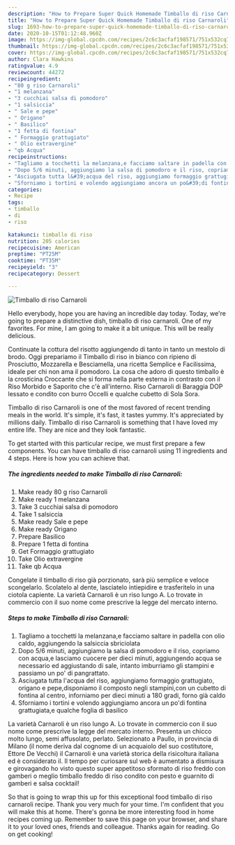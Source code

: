 ```yaml
---
description: "How to Prepare Super Quick Homemade Timballo di riso Carnaroli"
title: "How to Prepare Super Quick Homemade Timballo di riso Carnaroli"
slug: 1693-how-to-prepare-super-quick-homemade-timballo-di-riso-carnaroli
date: 2020-10-15T01:12:48.960Z
image: https://img-global.cpcdn.com/recipes/2c6c3acfaf198571/751x532cq70/timballo-di-riso-carnaroli-recipe-main-photo.jpg
thumbnail: https://img-global.cpcdn.com/recipes/2c6c3acfaf198571/751x532cq70/timballo-di-riso-carnaroli-recipe-main-photo.jpg
cover: https://img-global.cpcdn.com/recipes/2c6c3acfaf198571/751x532cq70/timballo-di-riso-carnaroli-recipe-main-photo.jpg
author: Clara Hawkins
ratingvalue: 4.9
reviewcount: 44272
recipeingredient:
- "80 g riso Carnaroli"
- "1 melanzana"
- "3 cucchiai salsa di pomodoro"
- "1 salsiccia"
- " Sale e pepe"
- " Origano"
- " Basilico"
- "1 fetta di fontina"
- " Formaggio grattugiato"
- " Olio extravergine"
- "qb Acqua"
recipeinstructions:
- "Tagliamo a tocchetti la melanzana,e facciamo saltare in padella con olio caldo, aggiungendo la salsiccia sbriciolata"
- "Dopo 5/6 minuti, aggiungiamo la salsa di pomodoro e il riso, copriamo con acqua,e lasciamo cuocere per dieci minuti, aggiungendo acqua se necessario ed aggiustando di sale, intanto imburriamo gli stampini e passiamo un po&#39; di pangrattato."
- "Asciugata tutta l&#39;acqua del riso, aggiungiamo formaggio grattugiato, origano e pepe,disponiamo il composto negli stampini,con un cubetto di fontina al centro, inforniamo per dieci minuti a 180 gradi, forno già caldo"
- "Sforniamo i tortini e volendo aggiungiamo ancora un po&#39;di fontina grattugiata,e qualche foglia di basilico"
categories:
- Recipe
tags:
- timballo
- di
- riso

katakunci: timballo di riso 
nutrition: 205 calories
recipecuisine: American
preptime: "PT25M"
cooktime: "PT35M"
recipeyield: "3"
recipecategory: Dessert

---
```



![Timballo di riso Carnaroli](https://img-global.cpcdn.com/recipes/2c6c3acfaf198571/751x532cq70/timballo-di-riso-carnaroli-recipe-main-photo.jpg)

Hello everybody, hope you are having an incredible day today. Today, we're going to prepare a distinctive dish, timballo di riso carnaroli. One of my favorites. For mine, I am going to make it a bit unique. This will be really delicious.

Continuate la cottura del risotto aggiungendo di tanto in tanto un mestolo di brodo. Oggi prepariamo il Timballo di riso in bianco con ripieno di Prosciutto, Mozzarella e Besciamella, una ricetta Semplice e Facilissima, ideale per chi non ama il pomodoro. La cosa che adoro di questo timballo è la crosticina Croccante che si forma nella parte esterna in contrasto con il Riso Morbido e Saporito che c&#39;è all&#39;interno. Riso Carnaroli di Baraggia DOP lessato e condito con burro Occelli e qualche cubetto di Sola Sora.

Timballo di riso Carnaroli is one of the most favored of recent trending meals in the world. It's simple, it's fast, it tastes yummy. It's appreciated by millions daily. Timballo di riso Carnaroli is something that I have loved my entire life. They are nice and they look fantastic.


To get started with this particular recipe, we must first prepare a few components. You can have timballo di riso carnaroli using 11 ingredients and 4 steps. Here is how you can achieve that.

<!--inarticleads1-->

##### The ingredients needed to make Timballo di riso Carnaroli:

1. Make ready 80 g riso Carnaroli
1. Make ready 1 melanzana
1. Take 3 cucchiai salsa di pomodoro
1. Take 1 salsiccia
1. Make ready  Sale e pepe
1. Make ready  Origano
1. Prepare  Basilico
1. Prepare 1 fetta di fontina
1. Get  Formaggio grattugiato
1. Take  Olio extravergine
1. Take qb Acqua


Congelate il timballo di riso già porzionato, sarà più semplice e veloce scongelarlo. Scolatelo al dente, lasciatelo intiepidire e trasferitelo in una ciotola capiente. La varietà Carnaroli è un riso lungo A. Lo trovate in commercio con il suo nome come prescrive la legge del mercato interno. 

<!--inarticleads2-->

##### Steps to make Timballo di riso Carnaroli:

1. Tagliamo a tocchetti la melanzana,e facciamo saltare in padella con olio caldo, aggiungendo la salsiccia sbriciolata
1. Dopo 5/6 minuti, aggiungiamo la salsa di pomodoro e il riso, copriamo con acqua,e lasciamo cuocere per dieci minuti, aggiungendo acqua se necessario ed aggiustando di sale, intanto imburriamo gli stampini e passiamo un po&#39; di pangrattato.
1. Asciugata tutta l&#39;acqua del riso, aggiungiamo formaggio grattugiato, origano e pepe,disponiamo il composto negli stampini,con un cubetto di fontina al centro, inforniamo per dieci minuti a 180 gradi, forno già caldo
1. Sforniamo i tortini e volendo aggiungiamo ancora un po&#39;di fontina grattugiata,e qualche foglia di basilico


La varietà Carnaroli è un riso lungo A. Lo trovate in commercio con il suo nome come prescrive la legge del mercato interno. Presenta un chicco molto lungo, semi affusolato, perlato. Selezionato a Paullo, in provincia di Milano (il nome deriva dal cognome di un acquaiolo del suo costitutore, Ettore De Vecchi) il Carnaroli è una varietà storica della risicoltura italiana ed è considerato il. Il tempo per curiosare sul web è aumentato a dismisura e girovagando ho visto questo super appetitoso sformato di riso freddo con gamberi o meglio timballo freddo di riso condito con pesto e guarnito di gamberi e salsa cocktail! 

So that is going to wrap this up for this exceptional food timballo di riso carnaroli recipe. Thank you very much for your time. I'm confident that you will make this at home. There's gonna be more interesting food in home recipes coming up. Remember to save this page on your browser, and share it to your loved ones, friends and colleague. Thanks again for reading. Go on get cooking!
